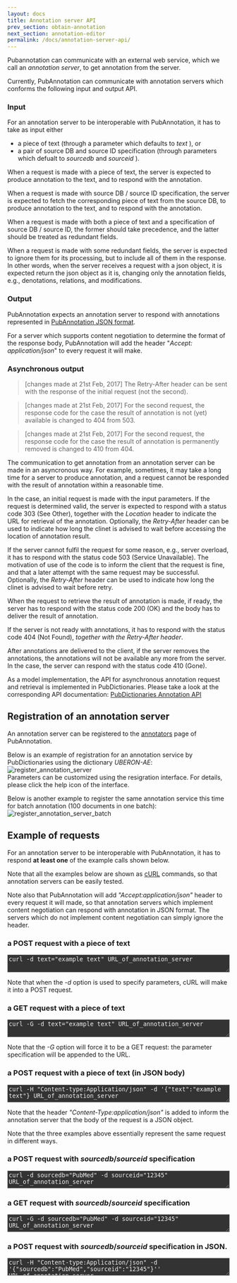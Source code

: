 ```yaml
---
layout: docs
title: Annotation server API
prev_section: obtain-annotation
next_section: annotation-editor
permalink: /docs/annotation-server-api/
---
```


Pubannotation can communicate with an external web service,
which we call an _annotation server_,
to get annotation from the server.

Currently, PubAnnotation can communicate with annotation servers 
which conforms the following input and output API.

### Input

For an annotation server to be interoperable with PubAnnotation, it has to take as input either

* a piece of text (through a parameter which defaults to _text_ ), or
* a pair of source DB and source ID specification (through parameters which defualt to _sourcedb_ and _sourceid_ ).

When a request is made with a piece of text,
the server is expected to produce annotation to the text,
and to respond with the annotation.

When a request is made with source DB / source ID specification,
the server is expected to fetch the corresponding piece of text from the source DB,
to produce annotation to the text,
and to respond with the annotation.

When a request is made with both a piece of text and a specification of source DB / source ID,
the former should take precedence, and the latter should be treated as redundant fields.

When a request is made with some redundant fields, the server is expected to ignore them for its processing, but to include all of them in the response.
In other words, when the server receives a request with a json object, it is expected return the json object as it is, changing only the annotation fields, e.g., denotations, relations, and modifications.

### Output

PubAnnotation expects an annotation server to respond with annotations represented in 
[PubAnnotation JSON format]({{site.baseurl}}/docs/annotation-format/).

For a server which supports content negotiation to determine the format of the response body,
PubAnnotation will add the header "_Accept: application/json_" to every request it will make.

### Asynchronous output

> [changes made at 21st Feb, 2017] The Retry-After header can be sent with the response of the initial request (not the second).

> [changes made at 21st Feb, 2017] For the second request, the response code for the case the result of annotation is not (yet) available is changed to 404 from 503.

> [changes made at 21st Feb, 2017] For the second request, the response code for the case the result of annotation is permanently removed is changed to 410 from 404.

The communication to get annotation from an annotation server can be made in an asyncronous way.
For example, sometimes, it may take a long time for a server to produce annotation,
and a request cannot be responded with the result of annotation within a reasonable time.

In the case, an initial request is made with the input parameters.
If the request is determined valid, the server is expected to respond with a status code 303 (See Other),
together with the _Location_ header to indicate the URL for retrieval of the annotation.
Optionally, the _Retry-After_ header can be used to indicate
how long the clinet is advised to wait before accessing the location of annotation result.

If the server cannot fulfil the request for some reason, e.g., server overload,
it has to respond with the status code 503 (Service Unavailable).
The motivation of use of the code is to inform the client that the request is fine,
and that a later attempt with the same request may be successful.
Optionally, the _Retry-After_ header can be used to indicate
how long the clinet is advised to wait before retry.

When the request to retrieve the result of annotation is made, if ready,
the server has to respond with the status code 200 (OK)
and the body has to deliver the result of annotation.

If the server is not ready with annotations,
it has to respond with the status code 404 (Not Found), _together with the Retry-After header_.

After annotations are delivered to the client, if the server removes the annotations,
the annotations will not be available any more from the server.
In the case, the server can respond with the status code 410 (Gone).

As a model implementation, the API for asynchronous annotation request and retrieval is implemented in PubDictionaries.
Please take a look at the corresponding API documentation: [PubDictionaries Annotation API](https://docs.pubdictionaries.org/annotation-api/)

## Registration of an annotation server

An annotation server can be registered to the [annotators](https://pubannotation.org/annotators) page of PubAnnotation.

Below is an example of registration for an annotation service by PubDictionaries using the dictionary _UBERON-AE_:
<br/>
![register_annotation_server]({{site.baseurl}}/img/register_annotation_server.png)
<br/>
Parameters can be customized using the resigration interface.
For details, please click the help icon of the interface.

Below is another example to register the same annotation service this time for batch annotation (100 documents in one batch):
<br/>
![register_annotation_server_batch]({{site.baseurl}}/img/register_annotation_server_batch.png)
<br/>


## Example of requests

For an annotation server to be interoperable with PubAnnotation,
it has to respond **at least one** of the example calls shown below.

Note that all the examples below are shown as [cURL](https://curl.haxx.se/) commands,
so that annotation servers can be easily tested.

Note also that PubAnnotation will add _"Accept:application/json"_ header to every request it will made,
so that annotation servers which implement content negotiation can respond with annotation in JSON format.
The servers which do not implement content negotiation can simply ignore the header.

### a POST request with a piece of text
<textarea class="bash" style="width:100%; height:3em; background-color:#333333; color:#eeeeee">
curl -d text="example text" URL_of_annotation_server
</textarea>

Note that when the _-d_ option is used to specify parameters, cURL will make it into a POST request.

### a GET request with a piece of text
<textarea class="bash" style="width:100%; height:3em; background-color:#333333; color:#eeeeee">
curl -G -d text="example text" URL_of_annotation_server
</textarea>

Note that the _-G_ option will force it to be a GET request: the parameter specification will be appended to the URL.

### a POST request with a piece of text (in JSON body)

<textarea class="bash" style="width:100%; height:3em; background-color:#333333; color:#eeeeee">
curl -H "Content-type:Application/json" -d '{"text":"example text"} URL_of_annotation_server
</textarea>

Note that the header _"Content-Type:application/json"_ is added to inform the annotation server that the body of the request is a JSON object.

Note that the three examples above essentially represent the same request in different ways.

### a POST request with _sourcedb_/_sourceid_ specification
<textarea class="bash" style="width:100%; height:3em; background-color:#333333; color:#eeeeee">
curl -d sourcedb="PubMed" -d sourceid="12345" URL_of_annotation_server
</textarea>

### a GET request with _sourcedb_/_sourceid_ specification
<textarea class="bash" style="width:100%; height:3em; background-color:#333333; color:#eeeeee">
curl -G -d sourcedb="PubMed" -d sourceid="12345" URL_of_annotation_server
</textarea>

### a POST request with _sourcedb_/_sourceid_ specification in JSON.
<textarea class="bash" style="width:100%; height:3em; background-color:#333333; color:#eeeeee">
curl -H "Content-type:Application/json" -d '{"sourcedb":"PubMed","sourceid":"12345"}'' URL_of_annotation_server
</textarea>
